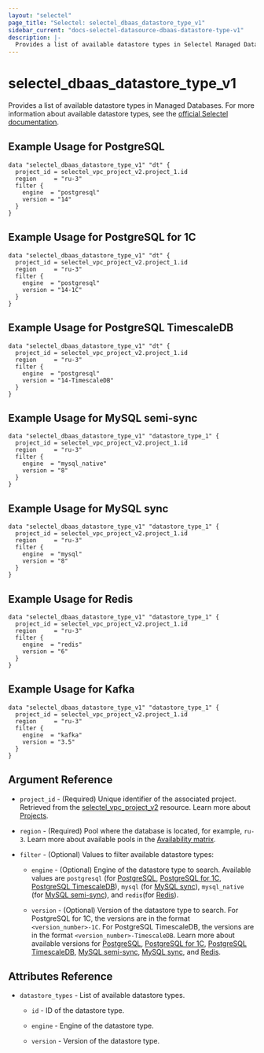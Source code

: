 ```yaml
---
layout: "selectel"
page_title: "Selectel: selectel_dbaas_datastore_type_v1"
sidebar_current: "docs-selectel-datasource-dbaas-datastore-type-v1"
description: |-
  Provides a list of available datastore types in Selectel Managed Databases.
---
```


# selectel\_dbaas\_datastore_type_v1

Provides a list of available datastore types in Managed Databases. For more information about available datastore types, see the [official Selectel documentation](https://docs.selectel.ru/cloud/managed-databases/about/about-managed-databases/#supported-databases).

## Example Usage for PostgreSQL

```hcl
data "selectel_dbaas_datastore_type_v1" "dt" {
  project_id = selectel_vpc_project_v2.project_1.id
  region     = "ru-3"
  filter {
    engine  = "postgresql"
    version = "14"
  }
}
```

## Example Usage for PostgreSQL for 1C

```hcl
data "selectel_dbaas_datastore_type_v1" "dt" {
  project_id = selectel_vpc_project_v2.project_1.id
  region     = "ru-3"
  filter {
    engine  = "postgresql"
    version = "14-1C"
  }
}
```

## Example Usage for PostgreSQL TimescaleDB

```hcl
data "selectel_dbaas_datastore_type_v1" "dt" {
  project_id = selectel_vpc_project_v2.project_1.id
  region     = "ru-3"
  filter {
    engine  = "postgresql"
    version = "14-TimescaleDB"
  }
}
```

## Example Usage for MySQL semi-sync

```hcl
data "selectel_dbaas_datastore_type_v1" "datastore_type_1" {
  project_id = selectel_vpc_project_v2.project_1.id
  region     = "ru-3"
  filter {
    engine  = "mysql_native"
    version = "8"
  }
}
```

## Example Usage for MySQL sync

```hcl
data "selectel_dbaas_datastore_type_v1" "datastore_type_1" {
  project_id = selectel_vpc_project_v2.project_1.id
  region     = "ru-3"
  filter {
    engine  = "mysql"
    version = "8"
  }
}
```

## Example Usage for Redis

```hcl
data "selectel_dbaas_datastore_type_v1" "datastore_type_1" {
  project_id = selectel_vpc_project_v2.project_1.id
  region     = "ru-3"
  filter {
    engine  = "redis"
    version = "6"
  }
}
```

## Example Usage for Kafka

```hcl
data "selectel_dbaas_datastore_type_v1" "datastore_type_1" {
  project_id = selectel_vpc_project_v2.project_1.id
  region     = "ru-3"
  filter {
    engine  = "kafka"
    version = "3.5"
  }
}
```

## Argument Reference

* `project_id` - (Required) Unique identifier of the associated project. Retrieved from the [selectel_vpc_project_v2](https://registry.terraform.io/providers/selectel/selectel/latest/docs/resources/vpc_project_v2) resource. Learn more about [Projects](https://docs.selectel.ru/control-panel-actions/projects/about-projects/).

* `region` - (Required) Pool where the database is located, for example, `ru-3`. Learn more about available pools in the [Availability matrix](https://docs.selectel.ru/control-panel-actions/availability-matrix/#managed-databases).

* `filter` - (Optional) Values to filter available datastore types:

  * `engine` - (Optional) Engine of the datastore type to search. Available values are `postgresql` (for [PostgreSQL](https://docs.selectel.ru/cloud/managed-databases/postgresql/), [PostgreSQL for 1C](https://docs.selectel.ru/cloud/managed-databases/postgresql-for-1c/), [PostgreSQL TimescaleDB](https://docs.selectel.ru/cloud/managed-databases/timescaledb/)), `mysql` (for [MySQL sync](https://docs.selectel.ru/cloud/managed-databases/mysql-sync/)), `mysql_native` (for [MySQL semi-sync](https://docs.selectel.ru/cloud/managed-databases/mysql-semi-sync/)), and `redis`(for [Redis](https://docs.selectel.ru/cloud/managed-databases/redis/)).

  * `version` - (Optional) Version of the datastore type to search. For PostgreSQL for 1C, the versions are in the format `<version_number>-1C`. For PostgreSQL TimescaleDB, the versions are in the format `<version_number>-TimescaleDB`. Learn more about available versions for [PostgreSQL](https://docs.selectel.ru/cloud/managed-databases/postgresql/configurations/), [PostgreSQL for 1C](https://docs.selectel.ru/cloud/managed-databases/postgresql-for-1c/configurations-1c/), [PostgreSQL TimescaleDB](https://docs.selectel.ru/cloud/managed-databases/timescaledb/configurations/), [MySQL semi-sync](https://docs.selectel.ru/cloud/managed-databases/mysql-semi-sync/configurations/), [MySQL sync](https://docs.selectel.ru/cloud/managed-databases/mysql-sync/configurations/), and [Redis](https://docs.selectel.ru/cloud/managed-databases/redis/configurations/).

## Attributes Reference

* `datastore_types` - List of available datastore types.

  * `id` - ID of the datastore type.

  * `engine` - Engine of the datastore type.

  * `version` - Version of the datastore type.